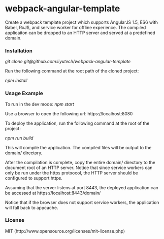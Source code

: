 # webpack-angular-template

Create a webpack template project which supports AngularJS 1.5, ES6 with Babel, RxJS, and service worker for offline experience. The compiled applicaiton can be dropped to an HTTP server and served at a predefined domain.

<h3>Installation</h3>
<i>git clone git@github.com:liyutech/webpack-angular-template</i>
<p>
Run the following command at the root path of the cloned project:
</p>
<i>npm install</i>

<h3>Usage Example</h3>
To run in the dev mode:
<i>npm start</i>
<p>
Use a browser to open the following url: <a>https://localhost:8080</a>
</p>

To deploy the application, run the following command at the root of the project:
<p><i>npm run build</i></p>
This will compile the application. The compiled files will be output to the domain/ directory.

<p>After the compilation is complete, copy the entire domain/ directory to the document root of an HTTP server. Notice that since service workers can only be run under the https protoocol, the HTTP server should be configured to support https.
</p>
<p>
Assuming that the server listens at port 8443, the deployed application can be accessed at <a>https://localhost:8443/domain/</a>
</p>
Notice that if the browser does not support service workers, the application will fall back to appcache. 

<h3>License</h3>
<p>MIT (<a>http://www.opensource.org/licenses/mit-license.php</a>)</p>
